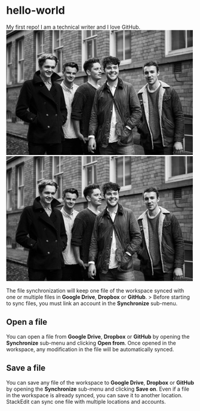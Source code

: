 # hello-world
My first repo!
I am a technical writer and I love GitHub.
![pic](https://github.com/hazzabee/hello-world/blob/master/Amber-Run.jpeg "piccc")
![pic](https://github.com/hazzabee/hello-world/blob/master/Amber-Run.jpeg?raw=true "This is the pic")

The file synchronization will keep one file of the workspace synced with one or multiple files in **Google Drive**, **Dropbox** or **GitHub**.
	> Before starting to sync files, you must link an account in the **Synchronize** sub-menu.

## Open a file

You can open a file from **Google Drive**, **Dropbox** or **GitHub** by opening the **Synchronize** sub-menu and clicking **Open from**. Once opened in the workspace, any modification in the file will be automatically synced.

## Save a file

You can save any file of the workspace to **Google Drive**, **Dropbox** or **GitHub** by opening the **Synchronize** sub-menu and clicking **Save on**. Even if a file in the workspace is already synced, you can save it to another location. StackEdit can sync one file with multiple locations and accounts.
